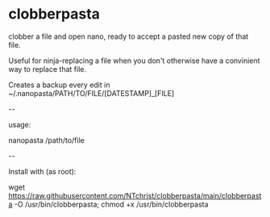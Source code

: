 # clobberpasta
clobber a file and open nano, ready to accept a pasted new copy of that file.

Useful for ninja-replacing a file when you don't otherwise have a convinient way to replace that file.

Creates a backup every edit in ~/.nanopasta/PATH/TO/FILE/[DATESTAMP]_[FILE]

--

usage:

nanopasta /path/to/file

--

Install with (as root):

wget https://raw.githubusercontent.com/NTchrist/clobberpasta/main/clobberpasta -O /usr/bin/clobberpasta; chmod +x /usr/bin/clobberpasta
